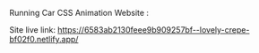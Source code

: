 Running Car CSS Animation Website :

Site live link: https://6583ab2130feee9b909257bf--lovely-crepe-bf02f0.netlify.app/


